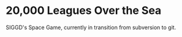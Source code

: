 20,000 Leagues Over the Sea
======================

SIGGD's Space Game, currently in transition from subversion to git.
